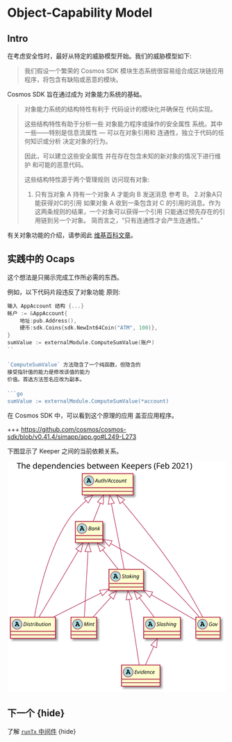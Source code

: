 # Object-Capability Model

## Intro

在考虑安全性时，最好从特定的威胁模型开始。我们的威胁模型如下:

> 我们假设一个繁荣的 Cosmos SDK 模块生态系统很容易组合成区块链应用程序，将包含有缺陷或恶意的模块。

Cosmos SDK 旨在通过成为
对象能力系统的基础。

> 对象能力系统的结构特性有利于
> 代码设计的模块化并确保在
> 代码实现。
>
> 这些结构特性有助于分析一些
> 对象能力程序或操作的安全属性
> 系统。其中一些——特别是信息流属性
> — 可以在对象引用和
> 连通性，独立于代码的任何知识或分析
> 决定对象的行为。
>
> 因此，可以建立这些安全属性
> 并在存在包含未知的新对象的情况下进行维护
> 和可能的恶意代码。
>
> 这些结构特性源于两个管理规则
> 访问现有对象:
>
> 1. 只有当对象 A 持有一个对象 A 才能向 B 发送消息
> 参考 B。
> 2.对象A只能获得对C的引用
> 如果对象 A 收到一条包含对 C 的引用的消息。作为
> 这两条规则的结果，一个对象可以获得一个引用
> 只能通过预先存在的引用链到另一个对象。
> 简而言之，“只有连通性才会产生连通性。”

有关对象功能的介绍，请参阅此 [维基百科文章](https://en.wikipedia.org/wiki/Object-capability_model)。

## 实践中的 Ocaps

这个想法是只揭示完成工作所必需的东西。

例如，以下代码片段违反了对象功能
原则:

```Go
输入 AppAccount 结构 {...}
帐户 := &AppAccount{
    地址:pub.Address(),
    硬币:sdk.Coins{sdk.NewInt64Coin("ATM", 100)},
}
sumValue := externalModule.ComputeSumValue(账户)
``

`ComputeSumValue` 方法隐含了一个纯函数，但隐含的
接受指针值的能力是修改该值的能力
价值。首选方法签名应改为副本。 

```go
sumValue := externalModule.ComputeSumValue(*account)
```

在 Cosmos SDK 中，可以看到这个原理的应用
盖亚应用程序。

+++ https://github.com/cosmos/cosmos-sdk/blob/v0.41.4/simapp/app.go#L249-L273

下图显示了 Keeper 之间的当前依赖关系。

![Keeper 依赖项](../uml/svg/keeper_dependencies.svg)

## 下一个 {hide}

了解 [`runTx` 中间件](./runtx_middleware.md) {hide} 